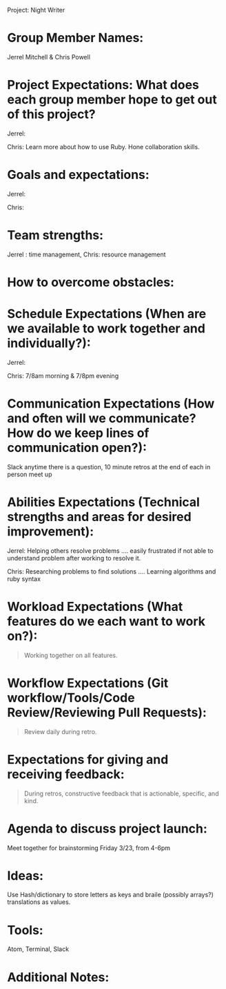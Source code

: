 Project:
Night Writer

# Group Member Names:

Jerrel Mitchell & Chris Powell

# Project Expectations: What does each group member hope to get out of this project?

Jerrel:

Chris: Learn more about how to use Ruby. Hone collaboration skills.

# Goals and expectations:

Jerrel:

Chris:

# Team strengths:

Jerrel : time management,
Chris: resource management

# How to overcome obstacles:

# Schedule Expectations (When are we available to work together and individually?):

Jerrel:

Chris: 7/8am morning & 7/8pm evening

# Communication Expectations (How and often will we communicate? How do we keep lines of communication open?):

Slack anytime there is a question, 10 minute retros at the end of each in person meet up

# Abilities Expectations (Technical strengths and areas for desired improvement):

Jerrel: Helping others resolve problems .... easily frustrated if not able to understand problem after working to resolve it.

Chris: Researching problems to find solutions .... Learning algorithms and ruby syntax

# Workload Expectations (What features do we each want to work on?):

> Working together on all features.

# Workflow Expectations (Git workflow/Tools/Code Review/Reviewing Pull Requests):

> Review daily during retro.

# Expectations for giving and receiving feedback:

> During retros, constructive feedback that is actionable, specific, and kind.

# Agenda to discuss project launch:

Meet together for brainstorming Friday 3/23, from 4-6pm

# Ideas:

Use Hash/dictionary to store letters as keys and braile (possibly arrays?) translations as values.

# Tools:

Atom, Terminal, Slack

# Additional Notes:
